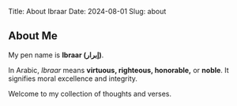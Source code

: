 Title: About Ibraar
Date: 2024-08-01
Slug: about

## About Me

My pen name is **Ibraar (إبرار)**.

In Arabic, _Ibraar_ means **virtuous, righteous, honorable,** or **noble**. It signifies moral excellence and integrity.

Welcome to my collection of thoughts and verses. 